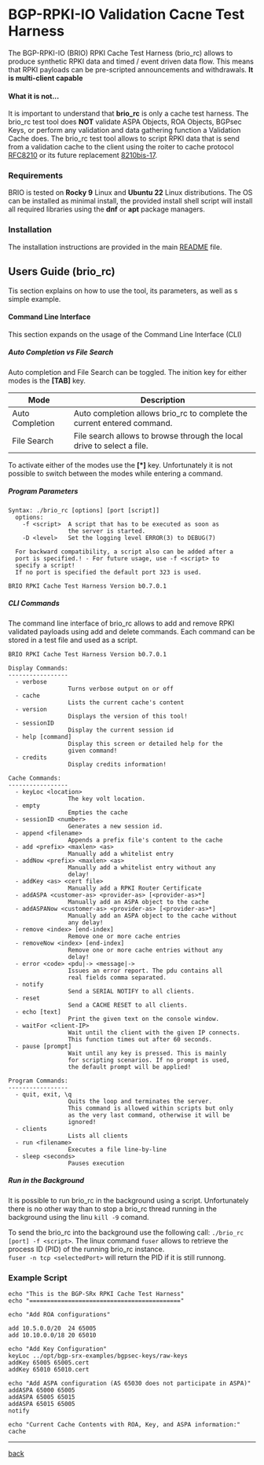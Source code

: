 # BGP-RPKI-IO Validation Cacne Test Harness
The BGP-RPKI-IO (BRIO) RPKI Cache Test Harness (brio_rc) allows to produce 
synthetic RPKI data and timed / event driven data flow. This means that RPKI 
payloads can be pre-scripted announcements and withdrawals. **It is multi-client capable**

#### What it is not...
It is important to understand that **brio_rc** is only a cache test harness. The 
brio_rc test tool does **NOT** validate ASPA Objects, ROA Objects, BGPsec Keys, 
or perform any validation and data gathering function a Validation Cache does.
The brio_rc test tool allows to script RPKI data that is send from a validation
cache to the client using the roiter to cache protocol [RFC8210](https://datatracker.ietf.org/doc/html/rfc8210)
or its future replacement [8210bis-17](https://datatracker.ietf.org/doc/draft-ietf-sidrops-8210bis/).

### Requirements
BRIO is tested on **Rocky 9** Linux and **Ubuntu 22** Linux distributions. The
OS can be installed as minimal install, the provided install shell script will
install all required libraries using the **dnf** or **apt** package managers.  

### Installation
The installation instructions are provided in the main [README](README.md) file.

## Users Guide (brio_rc)
Tis section explains on how to use the tool, its parameters, as well as s simple
example.

#### Command Line Interface
This section expands on the usage of the Command Line Interface (CLI)
##### Auto Completion vs File Search
Auto completion and File Search can be toggled. The inition key for either modes 
is the **[TAB]** key. 

| Mode | Description |
| ---- | ----------- |
| Auto Completion | Auto completion allows brio_rc to complete the current entered command.|
| File Search     | File search allows to browse through the local drive to select a file. |

To activate either of the modes use the **[*]** key.
Unfortunately it is not possible to switch between the modes while entering a command.


##### Program Parameters
```
Syntax: ./brio_rc [options] [port [script]]
  options:
    -f <script>  A script that has to be executed as soon as
                 the server is started.
    -D <level>   Set the logging level ERROR(3) to DEBUG(7)

  For backward compatibility, a script also can be added after a
  port is specified.! - For future usage, use -f <script> to 
  specify a script!
  If no port is specified the default port 323 is used.

BRIO RPKI Cache Test Harness Version b0.7.0.1
```

##### CLI Commands
The command line interface of brio_rc allows to add and remove RPKI validated 
payloads using add and delete commands. Each command can be stored in a test
file and used as a script.

```
BRIO RPKI Cache Test Harness Version b0.7.0.1

Display Commands:
-----------------
  - verbose
                 Turns verbose output on or off
  - cache
                 Lists the current cache's content
  - version
                 Displays the version of this tool!
  - sessionID
                 Display the current session id
  - help [command]
                 Display this screen or detailed help for the
                 given command!
  - credits
                 Display credits information!

Cache Commands:
-----------------
  - keyLoc <location>
                 The key volt location.
  - empty
                 Empties the cache
  - sessionID <number>
                 Generates a new session id.
  - append <filename>
                 Appends a prefix file's content to the cache
  - add <prefix> <maxlen> <as>
                 Manually add a whitelist entry
  - addNow <prefix> <maxlen> <as>
                 Manually add a whitelist entry without any 
                 delay!
  - addKey <as> <cert file>
                 Manually add a RPKI Router Certificate
  - addASPA <customer-as> <provider-as> [<provider-as>*]
                 Manually add an ASPA object to the cache
  - addASPANow <customer-as> <provider-as> [<provider-as>*]
                 Manually add an ASPA object to the cache without
                 any delay!
  - remove <index> [end-index]
                 Remove one or more cache entries
  - removeNow <index> [end-index]
                 Remove one or more cache entries without any
                 delay!
  - error <code> <pdu|-> <message|->
                 Issues an error report. The pdu contains all
                 real fields comma separated.
  - notify
                 Send a SERIAL NOTIFY to all clients.
  - reset
                 Send a CACHE RESET to all clients.
  - echo [text]
                 Print the given text on the console window.
  - waitFor <client-IP>
                 Wait until the client with the given IP connects.
                 This function times out after 60 seconds.
  - pause [prompt]
                 Wait until any key is pressed. This is mainly
                 for scripting scenarios. If no prompt is used,
                 the default prompt will be applied!

Program Commands:
-----------------
  - quit, exit, \q
                 Quits the loop and terminates the server.
                 This command is allowed within scripts but only
                 as the very last command, otherwise it will be
                 ignored!
  - clients
                 Lists all clients
  - run <filename>
                 Executes a file line-by-line
  - sleep <seconds>
                 Pauses execution
```

##### Run in the Background
It is possible to run brio_rc in the background using a script. Unfortunately 
there is no other way than to stop a brio_rc thread running in the background
using the linu ```kill -9``` comand.  

To send the brio_rc into the background use the following call:
```./brio_rc [port] -f <script>```. The linux command ```fuser``` allows to 
retrieve the process ID (PID) of the running brio_rc instance.  
```fuser -n tcp <selectedPort>``` will return the PID if it is still runnong.

### Example Script
```
echo "This is the BGP-SRx RPKI Cache Test Harness"
echo "==========================================="

echo "Add ROA configurations"

add 10.5.0.0/20  24 65005
add 10.10.0.0/18 20 65010

echo "Add Key Configuration"
keyLoc ../opt/bgp-srx-examples/bgpsec-keys/raw-keys
addKey 65005 65005.cert
addKey 65010 65010.cert

echo "Add ASPA configuration (AS 65030 does not participate in ASPA)"
addASPA 65000 65005
addASPA 65005 65015
addASPA 65015 65005
notify

echo "Current Cache Contents with ROA, Key, and ASPA information:"
cache
```
---
[back](README.md)